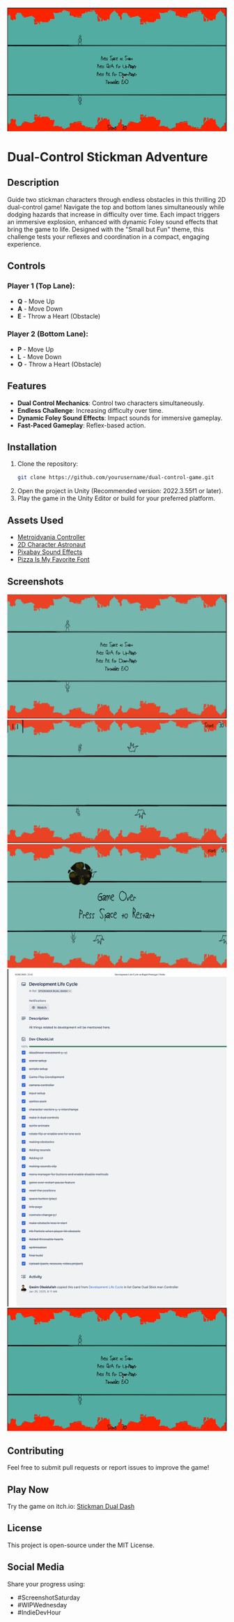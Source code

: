 ![Gif-Stickman](Screenshots/Gif-Stickman.gif)



# Dual-Control Stickman Adventure

## Description
Guide two stickman characters through endless obstacles in this thrilling 2D dual-control game! Navigate the top and bottom lanes simultaneously while dodging hazards that increase in difficulty over time. Each impact triggers an immersive explosion, enhanced with dynamic Foley sound effects that bring the game to life. Designed with the "Small but Fun" theme, this challenge tests your reflexes and coordination in a compact, engaging experience.

## Controls
### Player 1 (Top Lane):
- **Q** - Move Up
- **A** - Move Down
- **E** - Throw a Heart (Obstacle)

### Player 2 (Bottom Lane):
- **P** - Move Up
- **L** - Move Down
- **O** - Throw a Heart (Obstacle)

## Features
- **Dual Control Mechanics**: Control two characters simultaneously.
- **Endless Challenge**: Increasing difficulty over time.
- **Dynamic Foley Sound Effects**: Impact sounds for immersive gameplay.
- **Fast-Paced Gameplay**: Reflex-based action.

## Installation
1. Clone the repository:
   ```sh
   git clone https://github.com/yourusername/dual-control-game.git
   ```
2. Open the project in Unity (Recommended version: 2022.3.55f1 or later).
3. Play the game in the Unity Editor or build for your preferred platform.

## Assets Used
- [Metroidvania Controller](https://assetstore.unity.com/packages/2d/characters/metroidvania-controller-1667)
- [2D Character Astronaut](https://assetstore.unity.com/packages/2d/characters/2d-character-astronaut-18265)
- [Pixabay Sound Effects](https://pixabay.com/sound-effects/)
- [Pizza Is My Favorite Font](https://www.1001fonts.com/pizza-is-my-favorite-font.html)

## Screenshots
![StartScreen](Screenshots/StartScreen.png)
![GamePlay](Screenshots/GamePlay.png)
![GameOver](Screenshots/GameOver.png)
![TrelloPage](Screenshots/TrelloPage.png)
![Gif-Stickman](Screenshots/Gif-Stickman.gif)

## Contributing
Feel free to submit pull requests or report issues to improve the game!

## Play Now
Try the game on itch.io: [Stickman Dual Dash](https://rainbow-flamingo.itch.io/stickman-dual-dash)

## License
This project is open-source under the MIT License.

## Social Media
Share your progress using:
- #ScreenshotSaturday
- #WIPWednesday
- #IndieDevHour
